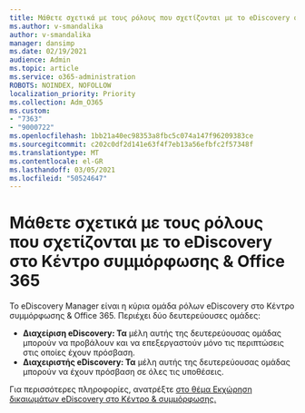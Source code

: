 ```yaml
---
title: Μάθετε σχετικά με τους ρόλους που σχετίζονται με το eDiscovery στο Κέντρο συμμόρφωσης & Office 365
ms.author: v-smandalika
author: v-smandalika
manager: dansimp
ms.date: 02/19/2021
audience: Admin
ms.topic: article
ms.service: o365-administration
ROBOTS: NOINDEX, NOFOLLOW
localization_priority: Priority
ms.collection: Adm_O365
ms.custom:
- "7363"
- "9000722"
ms.openlocfilehash: 1bb21a40ec98353a8fbc5c074a147f96209383ce
ms.sourcegitcommit: c202c0df2d141e63f4f7eb13a56efbfc2f57348f
ms.translationtype: MT
ms.contentlocale: el-GR
ms.lasthandoff: 03/05/2021
ms.locfileid: "50524647"
---
```

# <a name="learn-about-ediscovery-related-roles-in-the-office-365-security--compliance-center"></a>Μάθετε σχετικά με τους ρόλους που σχετίζονται με το eDiscovery στο Κέντρο συμμόρφωσης & Office 365

Το eDiscovery Manager είναι η κύρια ομάδα ρόλων eDiscovery στο Κέντρο συμμόρφωσης & Office 365. Περιέχει δύο δευτερεύουσες ομάδες:

- **Διαχείριση eDiscovery: Τα** μέλη αυτής της δευτερεύουσας ομάδας μπορούν να προβάλουν και να επεξεργαστούν μόνο τις περιπτώσεις στις οποίες έχουν πρόσβαση.
- **Διαχειριστής eDiscovery: Τα** μέλη αυτής της δευτερεύουσας ομάδας μπορούν να έχουν πρόσβαση σε όλες τις υποθέσεις.

Για περισσότερες πληροφορίες, ανατρέξτε [στο θέμα Εκχώρηση δικαιωμάτων eDiscovery στο Κέντρο & συμμόρφωσης.](https://docs.microsoft.com/microsoft-365/compliance/assign-ediscovery-permissions)